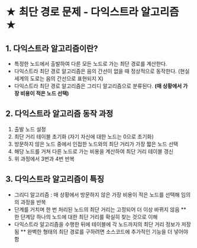 ★ 최단 경로 문제 - 다익스트라 알고리즘 ★
=====================================
## 1. 다익스트라 알고리즘이란?
* 특정한 노드에서 출발하여 다른 모든 노드로 가는 최단 경로를 계산한다.  
* 다익스트라 최단 경로 알고리즘은 음의 간선이 없을 때 정상적으로 동작한다. (현실 세계의 도로는 음의 간선으로 표현되지 X)  
* 다익스트라 최단 경로 알고리즘은 그리디 알고리즘으로 분류된다. __(매 상황에서 가장 비용이 적은 노드 선택)__
## 2. 다익스트라 알고리즘 동작 과정
1) 출발 노드 설정
2) 최단 거리 테이블 초기화 (자기 자신에 대한 노드는 0으로 초기화)
3) 방문하지 않은 노드 중에서 인접한 노드와의 최단 거리가 가장 짧은 노드 선택
4) 해당 노드를 거쳐 다른 노드로 가는 비용을 계산하여 최단 거리 테이블 갱신
5) 위 과정에서 3번과 4번 반복
## 3. 다익스트라 알고리즘이 특징
* 그리디 알고리즘 : 매 상황에서 방문하지 않은 가장 비용이 적은 노드를 선택해 임의의 과정을 반복
* 단계를 거치며 한 번 처리된 노드의 최단 거리는 고정되어 더 이상 바뀌지 않음
** 한 단계당 하나의 노드에 대한 최단 거리를 확실히 찾는 것으로 이해
* 다익스트라 알고리즘을 수행한 뒤에 테이블에 각 노드까지의 최단 거리 정보가 저장됨
** 완벽한 형태의 최단 경로를 구하려면 소스코드에 추가적인 기능을 더 넣어야함
